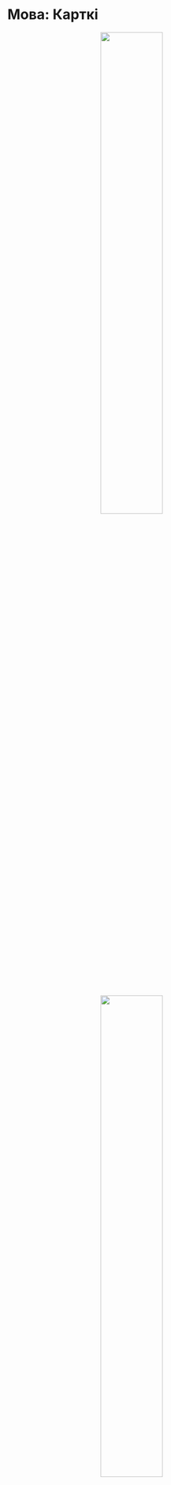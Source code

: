 # Мова: Карткі

<p align="center">
  <img src="https://github.com/andy-voz/mova-cards/assets/26454250/14c519b7-291e-449c-b17d-e21980f1713e" width="50%" height="50%"/>
  <a href="https://www.buymeacoffee.com/skarynalabs" target="_blank">
    <img src="https://github.com/andy-voz/mova-cards/assets/26454250/26b5b40d-9162-4597-838b-18db31101ea5" width="50%" height="50%"/>
  </a>
</p>

# Мэта

Дадатак распрацаваны для тых, хто хоча пашырыць свой слоўнікавы запас.

Ідэя простая: карыстальнік кожны дзень атрымлівае павядомленне з прапановай прагледзіць беларускае слова.
Для кожнага слова можна прагледзіць тлумачэнне ды пераклад на ангельскую ці рускую мовы.

# Статус

Праэкт знаходзіцца на этапе адкрытага тэставання.

Даступен для [Android](https://play.google.com/store/apps/details?id=com.skarynalabs.movacards)

# Тэхналёгіі

Дадатак распрацаваны на фрэймворку [Flutter](https://flutter.dev/).

# Падзякі

- [Movananova](https://uroki.movananova.by/) за цікавыя урокі беларускай мовы ды натхненне.
- [Verbum](https://verbum.by) за добрую калекцыю беларскіх слоўнікаў.
- [Pixabay](https://pixabay.com/) за вялікі выбар карцінак па свабоднай ліцензіі.

# Кантакты

Звязацца можна па email: skaryna.labs@gmail.com

<a href="https://www.buymeacoffee.com/skarynalabs" target="_blank"><img src="https://cdn.buymeacoffee.com/buttons/default-orange.png" alt="Buy Me A Coffee" height="25%" width="25%"></a>
